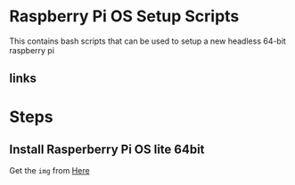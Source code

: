 # Raspberry Pi OS Setup Scripts

This contains bash scripts that can be used to setup a new headless 64-bit raspberry pi

## links
[raspberry pi os lite 64-bit]: https://downloads.raspberrypi.org/raspios_lite_arm64/images/

# Steps
## Install Rasperberry Pi OS lite 64bit
Get the `img` from [Here][raspberry pi os lite 64-bit]